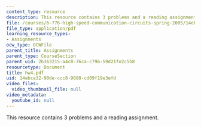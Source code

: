 ```yaml
---
content_type: resource
description: This resource contains 3 problems and a reading assignment.
file: /courses/6-776-high-speed-communication-circuits-spring-2005/14ebca3290deccc89880cd09f19e3efd_hw4.pdf
file_type: application/pdf
learning_resource_types:
- Assignments
ocw_type: OCWFile
parent_title: Assignments
parent_type: CourseSection
parent_uid: 2b363215-a4c8-76ca-c79b-59d21fe2c5b8
resourcetype: Document
title: hw4.pdf
uid: 14ebca32-90de-ccc8-9880-cd09f19e3efd
video_files:
  video_thumbnail_file: null
video_metadata:
  youtube_id: null
---
```

This resource contains 3 problems and a reading assignment.

